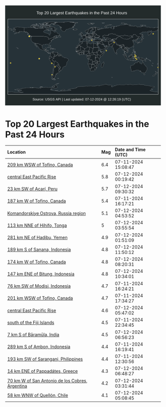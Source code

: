 ![Map](./map.png)

# Top 20 Largest Earthquakes in the Past 24 Hours

| Location | Mag | Date and Time (UTC) |
|:---|:---|:---|
| [209 km WSW of Tofino, Canada](https://earthquake.usgs.gov/earthquakes/eventpage/us7000mykj) | 6.4 | 07-11-2024 15:08:47 |
| [central East Pacific Rise](https://earthquake.usgs.gov/earthquakes/eventpage/us7000myqk) | 5.8 | 07-12-2024 00:19:42 |
| [23 km SW of Acarí, Peru](https://earthquake.usgs.gov/earthquakes/eventpage/us7000mytc) | 5.7 | 07-12-2024 09:30:32 |
| [187 km W of Tofino, Canada](https://earthquake.usgs.gov/earthquakes/eventpage/us7000mym7) | 5.4 | 07-11-2024 16:17:21 |
| [Komandorskiye Ostrova, Russia region](https://earthquake.usgs.gov/earthquakes/eventpage/us7000mys6) | 5.1 | 07-12-2024 04:53:52 |
| [113 km NNE of Hihifo, Tonga](https://earthquake.usgs.gov/earthquakes/eventpage/us7000myrz) | 5 | 07-12-2024 03:55:54 |
| [281 km NE of Hadibu, Yemen](https://earthquake.usgs.gov/earthquakes/eventpage/us7000myr5) | 4.9 | 07-12-2024 01:51:09 |
| [189 km S of Sanana, Indonesia](https://earthquake.usgs.gov/earthquakes/eventpage/us7000myup) | 4.8 | 07-12-2024 11:50:12 |
| [174 km W of Tofino, Canada](https://earthquake.usgs.gov/earthquakes/eventpage/us7000mysw) | 4.8 | 07-12-2024 08:20:31 |
| [147 km ENE of Bitung, Indonesia](https://earthquake.usgs.gov/earthquakes/eventpage/us7000myue) | 4.8 | 07-12-2024 10:34:01 |
| [76 km SW of Modisi, Indonesia](https://earthquake.usgs.gov/earthquakes/eventpage/us7000mymb) | 4.7 | 07-11-2024 16:24:21 |
| [201 km WSW of Tofino, Canada](https://earthquake.usgs.gov/earthquakes/eventpage/us7000myms) | 4.7 | 07-11-2024 17:34:27 |
| [central East Pacific Rise](https://earthquake.usgs.gov/earthquakes/eventpage/us7000mysh) | 4.6 | 07-12-2024 05:47:02 |
| [south of the Fiji Islands](https://earthquake.usgs.gov/earthquakes/eventpage/us7000mypm) | 4.5 | 07-11-2024 22:34:45 |
| [7 km S of Bāramūla, India](https://earthquake.usgs.gov/earthquakes/eventpage/us7000mysm) | 4.5 | 07-12-2024 06:56:23 |
| [289 km S of Ambon, Indonesia](https://earthquake.usgs.gov/earthquakes/eventpage/us7000myma) | 4.4 | 07-11-2024 16:19:41 |
| [193 km SW of Sarangani, Philippines](https://earthquake.usgs.gov/earthquakes/eventpage/us7000myjz) | 4.4 | 07-11-2024 12:30:56 |
| [14 km ENE of Pappadátes, Greece](https://earthquake.usgs.gov/earthquakes/eventpage/us7000mysk) | 4.3 | 07-12-2024 06:48:27 |
| [70 km W of San Antonio de los Cobres, Argentina](https://earthquake.usgs.gov/earthquakes/eventpage/us7000myru) | 4.2 | 07-12-2024 03:31:44 |
| [58 km WNW of Quellón, Chile](https://earthquake.usgs.gov/earthquakes/eventpage/us7000mys7) | 4.1 | 07-12-2024 05:08:45 |
